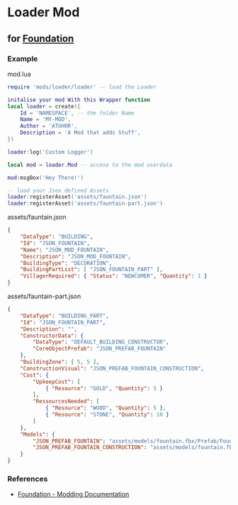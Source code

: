 # Loader Mod

## for [Foundation](https://www.polymorph.games/foundation/)

### Example

mod.lua
```lua
require 'mods/loader/loader' -- load the Loader

initalise your mod With this Wrapper function
local loader = create({
    Id = 'NAMESPACE', -- the folder Name
    Name = 'MY-MOD',
    Author = 'ATUHOR',
    Description = 'A Mod that adds Stuff',
})

loader:log('Custom Logger')

local mod = loader.Mod -- accese to the mod userdata

mod:msgBox('Hey There!')

-- load your Json defined Assets
loader:registerAsset('assets/fauntain.json')
loader:registerAsset('assets/fauntain-part.json') 
```
assets/fauntain.json
```json
{
    "DataType": "BUILDING",
    "Id": "JSON_FOUNTAIN",
    "Name": "JSON_MOD_FOUNTAIN",
    "Description": "JSON_MOD_FOUNTAIN",
    "BuildingType": "DECORATION",
    "BuildingPartList": [ "JSON_FOUNTAIN_PART" ],
    "VillagerRequired": { "Status": "NEWCOMER", "Quantity": 1 }
}
```

assets/fauntain-part.json
```json
{
    "DataType": "BUILDING_PART",
    "Id": "JSON_FOUNTAIN_PART",
    "Description": "",
    "ConstructorData": {
        "DataType": "DEFAULT_BUILDING_CONSTRUCTOR",
        "CoreObjectPrefab": "JSON_PREFAB_FOUNTAIN"
    },
    "BuildingZone": [ 5, 5 ],
    "ConstructionVisual": "JSON_PREFAB_FOUNTAIN_CONSTRUCTION",
    "Cost": {
        "UpkeepCost": [
            { "Resource": "GOLD", "Quantity": 5 }
        ],
        "RessourcesNeeded": [
            { "Resource": "WOOD", "Quantity": 5 },
            { "Resource": "STONE", "Quantity": 10 }
        ]
    },
    "Models": {
        "JSON_PREFAB_FOUNTAIN": "assets/models/fountain.fbx/Prefab/Fountain",
        "JSON_PREFAB_FOUNTAIN_CONSTRUCTION": "assets/models/fountain.fbx/Prefab/Fountain_Construction_Steps"
    }
}
```

### References

- [Foundation - Modding Documentation](https://www.polymorph.games/foundation/modding/start)
